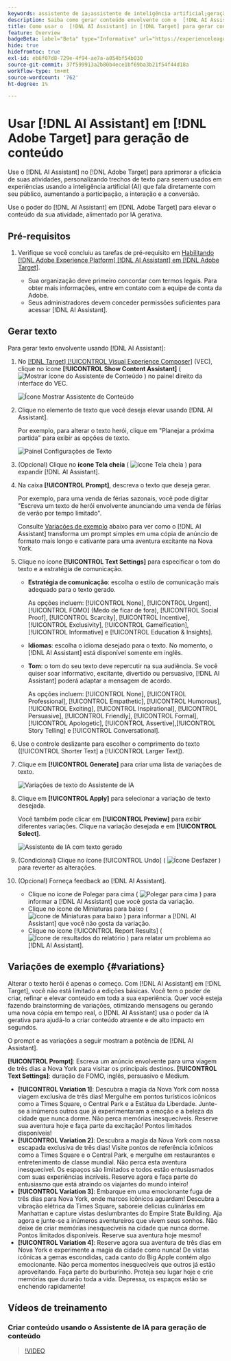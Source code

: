 ```yaml
---
keywords: assistente de ia;assistente de inteligência artificial;geração de conteúdo;acelerador de conteúdo;geração de conteúdo;gerar conteúdo
description: Saiba como gerar conteúdo envolvente com o  [!DNL AI Assistant].
title: Como usar o  [!DNL AI Assistant] in [!DNL Target] para gerar conteúdo envolvente?
feature: Overview
badgeBeta: label="Beta" type="Informative" url="https://experienceleague.adobe.com/docs/target/using/introduction/intro.html?lang=pt-BR#beta newtab=true" tooltip="O que são recursos beta no  [!DNL Adobe Target]."
hide: true
hidefromtoc: true
exl-id: eb6f07d8-729e-4f94-ae7a-a054bf54b030
source-git-commit: 37f599913a2b80b4ece1bf69ba3b21f54f44d18a
workflow-type: tm+mt
source-wordcount: '762'
ht-degree: 1%

---
```


# Usar [!DNL AI Assistant] em [!DNL Adobe Target] para geração de conteúdo

Use o [!DNL AI Assistant] no [!DNL Adobe Target] para aprimorar a eficácia de suas atividades, personalizando trechos de texto para serem usados em experiências usando a inteligência artificial (AI) que fala diretamente com seu público, aumentando a participação, a interação e a conversão.

Use o poder do [!DNL AI Assistant] em [!DNL Adobe Target] para elevar o conteúdo da sua atividade, alimentado por IA gerativa.

## Pré-requisitos

1. Verifique se você concluiu as tarefas de pré-requisito em [Habilitando [!DNL Adobe Experience Platform] [!DNL AI Assistant] em [!DNL Adobe Target]](/help/main/c-intro/enabling-ai-assistant.md).

   * Sua organização deve primeiro concordar com termos legais. Para obter mais informações, entre em contato com a equipe de conta da Adobe.
   * Seus administradores devem conceder permissões suficientes para acessar [!DNL AI Assistant].

## Gerar texto

Para gerar texto envolvente usando [!DNL AI Assistant]:

1. No [[!DNL Target] [!UICONTROL Visual Experience Composer]](/help/main/c-experiences/c-visual-experience-composer/viztarget-options.md) (VEC), clique no ícone **[!UICONTROL Show Content Assistant]** ( ![Mostrar ícone do Assistente de Conteúdo](/help/main/assets/icons/MagicWand.svg) ) no painel direito da interface do VEC.

   ![Ícone Mostrar Assistente de Conteúdo](/help/main/c-intro/assets/ai-assistant-conntet-generation-icon.png)

1. Clique no elemento de texto que você deseja elevar usando [!DNL AI Assistant].

   Por exemplo, para alterar o texto herói, clique em &quot;Planejar a próxima partida&quot; para exibir as opções de texto.

   ![Painel Configurações de Texto](/help/main/c-intro/assets/ai-text-settings.png)

1. (Opcional) Clique no **ícone Tela cheia** ( ![ícone Tela cheia](/help/main/assets/icons/FullScreen.svg) ) para expandir [!DNL AI Assistant].

1. Na caixa **[!UICONTROL Prompt]**, descreva o texto que deseja gerar.

   Por exemplo, para uma venda de férias sazonais, você pode digitar &quot;Escreva um texto de herói envolvente anunciando uma venda de férias de verão por tempo limitado&quot;.

   Consulte [Variações de exemplo](#variations) abaixo para ver como o [!DNL AI Assistant] transforma um prompt simples em uma cópia de anúncio de formato mais longo e cativante para uma aventura excitante na Nova York.

1. Clique no ícone **[!UICONTROL Text Settings]** para especificar o tom do texto e a estratégia de comunicação.

   * **Estratégia de comunicação**: escolha o estilo de comunicação mais adequado para o texto gerado.

     As opções incluem: [!UICONTROL None], [!UICONTROL Urgent], [!UICONTROL FOMO] (Medo de ficar de fora), [!UICONTROL Social Proof], [!UICONTROL Scarcity], [!UICONTROL Incentive], [!UICONTROL Exclusivity], [!UICONTROL Gameification], [!UICONTROL Informative] e [!UICONTROL Education & Insights].

   * **Idiomas**: escolha o idioma desejado para o texto. No momento, o [!DNL AI Assistant] está disponível somente em inglês.
   * **Tom**: o tom do seu texto deve repercutir na sua audiência. Se você quiser soar informativo, excitante, divertido ou persuasivo, [!DNL AI Assistant] poderá adaptar a mensagem de acordo.

     As opções incluem: [!UICONTROL None], [!UICONTROL Professional], [!UICONTROL Empathetic], [!UICONTROL Humorous], [!UICONTROL Exciting], [!UICONTROL Inspirational], [!UICONTROL Persuasive], [!UICONTROL Friendly], [!UICONTROL Formal], [!UICONTROL Apologetic], [!UICONTROL Assertive],[!UICONTROL  Story Telling] e [!UICONTROL Conversational].

1. Use o controle deslizante para escolher o comprimento do texto ([!UICONTROL Shorter Text] a [!UICONTROL Larger Text]).

1. Clique em **[!UICONTROL Generate]** para criar uma lista de variações de texto.

   ![Variações de texto do Assistente de IA](/help/main/c-intro/assets/ai-variations-text.png)

1. Clique em **[!UICONTROL Apply]** para selecionar a variação de texto desejada.

   Você também pode clicar em **[!UICONTROL Preview]** para exibir diferentes variações. Clique na variação desejada e em **[!UICONTROL Select]**.

   ![Assistente de IA com texto gerado](/help/main/c-intro/assets/ai-text-done.png)

1. (Condicional) Clique no ícone [!UICONTROL Undo] ( ![Ícone Desfazer](/help/main/assets/icons/Undo.svg) ) para reverter as alterações.

1. (Opcional) Forneça feedback ao [!DNL AI Assistant].

   * Clique no ícone de Polegar para cima ( ![Polegar para cima](/help/main/assets/icons/ThumbUp.svg) ) para informar a [!DNL AI Assistant] que você gosta da variação.
   * Clique no ícone de Miniaturas para baixo ( ![ícone de Miniaturas para baixo](/help/main/assets/icons/ThumbDown.svg) ) para informar a [!DNL AI Assistant] que você não gosta da variação.
   * Clique no ícone [!UICONTROL Report Results] ( ![Ícone de resultados do relatório](/help/main/assets/icons/Flag.svg) ) para relatar um problema ao [!DNL AI Assistant].

## Variações de exemplo {#variations}

Alterar o texto herói é apenas o começo. Com [!DNL AI Assistant] em [!DNL Target], você não está limitado a edições básicas. Você tem o poder de criar, refinar e elevar conteúdo em toda a sua experiência. Quer você esteja fazendo brainstorming de variações, otimizando mensagens ou gerando uma nova cópia em tempo real, o [!DNL AI Assistant] usa o poder da IA gerativa para ajudá-lo a criar conteúdo atraente e de alto impacto em segundos.

O prompt e as variações a seguir mostram a potência de [!DNL AI Assistant].

**[!UICONTROL Prompt]**: Escreva um anúncio envolvente para uma viagem de três dias a Nova York para visitar os principais destinos.
**[!UICONTROL Text Settings]**: duração de FOMO, inglês, persuasivo e Medium.
* **[!UICONTROL Variation 1]**: Descubra a magia da Nova York com nossa viagem exclusiva de três dias! Mergulhe em pontos turísticos icônicos como a Times Square, o Central Park e a Estátua da Liberdade. Junte-se a inúmeros outros que já experimentaram a emoção e a beleza da cidade que nunca dorme. Não perca memórias inesquecíveis. Reserve sua aventura hoje e faça parte da excitação! Pontos limitados disponíveis!
* **[!UICONTROL Variation 2]**: Descubra a magia da Nova York com nossa escapada exclusiva de três dias! Visite pontos de referência icônicos como a Times Square e o Central Park, e mergulhe em restaurantes e entretenimento de classe mundial. Não perca esta aventura inesquecível. Os espaços são limitados e todos estão entusiasmados com suas experiências incríveis. Reserve agora e faça parte do entusiasmo que está atraindo os viajantes do mundo inteiro!
* **[!UICONTROL Variation 3]**: Embarque em uma emocionante fuga de três dias para Nova York, onde marcos icônicos aguardam! Descubra a vibração elétrica da Times Square, saboreie delícias culinárias em Manhattan e capture vistas deslumbrantes do Empire State Building. Aja agora e junte-se a inúmeros aventureiros que vivem seus sonhos. Não deixe de criar memórias inesquecíveis na cidade que nunca dorme. Pontos limitados disponíveis. Reserve sua aventura hoje mesmo!
* **[!UICONTROL Variation 4]**: Reserve agora sua aventura de três dias em Nova York e experimente a magia da cidade como nunca! De vistas icônicas a gemas escondidas, cada canto do Big Apple contém algo emocionante. Não perca momentos inesquecíveis que outros já estão aproveitando. Faça parte do burburinho. Proteja seu lugar hoje e crie memórias que durarão toda a vida. Depressa, os espaços estão se enchendo rapidamente!

## Vídeos de treinamento

### Criar conteúdo usando o Assistente de IA para geração de conteúdo

>[!VIDEO](https://video.tv.adobe.com/v/3434635/?learn=on">https://video.tv.adobe.com/v/3434635/?learn=on)
